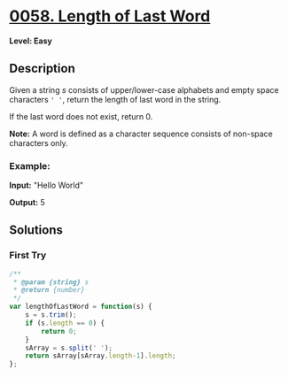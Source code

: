 # [0058. Length of Last Word](https://leetcode.com/problems/length-of-last-word/)

**Level: Easy**

## Description  

Given a string  _s_  consists of upper/lower-case alphabets and empty space characters  `' '`, return the length of last word in the string. 

If the last word does not exist, return 0. 

**Note:**  A word is defined as a character sequence consists of non-space characters only. 

### Example:

**Input:** "Hello World" 

**Output:** 5 

## Solutions

### First Try
``` js
/**
 * @param {string} s
 * @return {number}
 */
var lengthOfLastWord = function(s) {
    s = s.trim();
    if (s.length == 0) {
        return 0;
    }
    sArray = s.split(' ');
    return sArray[sArray.length-1].length;
};
```